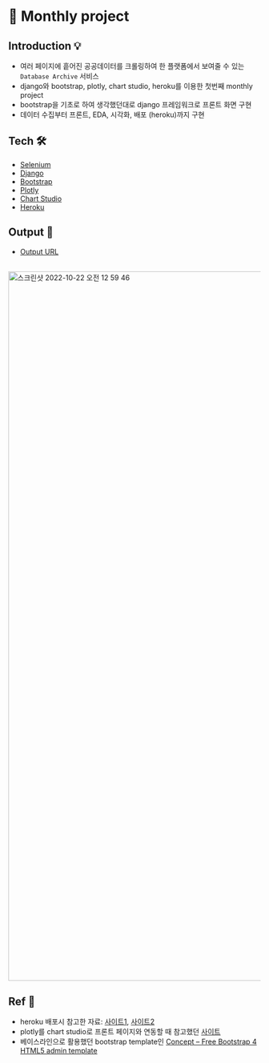 # 🎉 Monthly project

## Introduction 💡
- 여러 페이지에 흩어진 공공데이터를 크롤링하여 한 플랫폼에서 보여줄 수 있는 `Database Archive` 서비스
- django와 bootstrap, plotly, chart studio, heroku를 이용한 첫번째 monthly project
- bootstrap을 기초로 하여 생각했던대로 django 프레임워크로 프론트 화면 구현
- 데이터 수집부터 프론트, EDA, 시각화, 배포 (heroku)까지 구현


## Tech 🛠
- [Selenium](https://www.selenium.dev/)
- [Django](https://www.djangoproject.com/)
- [Bootstrap](https://getbootstrap.com/)
- [Plotly](https://plotly.com/python/)
- [Chart Studio](https://plotly.com/chart-studio-help/tutorials/)
- [Heroku](https://dashboard.heroku.com/)

## Output 🏅
- [Output URL](https://monthly-prj.herokuapp.com/)

<br/>
<img width="1418" alt="스크린샷 2022-10-22 오전 12 59 46" src="https://user-images.githubusercontent.com/75621410/197239001-6ebda8e6-df57-412a-a03c-1516fda3775b.png">

## Ref 🙏
- heroku 배포시 참고한 자료: [사이트1](https://integer-ji.tistory.com/11), [사이트2](https://dev-yakuza.posstree.com/ko/django/heroku/)
- plotly를 chart studio로 프론트 페이지와 연동할 때 참고했던 [사이트](https://zephyrus1111.tistory.com/154)
- 베이스라인으로 활용했던 bootstrap template인 [Concept – Free Bootstrap 4 HTML5 admin template](https://themewagon.com/themes/free-bootstrap-4-html5-admin-dashboard-template-concept/)
